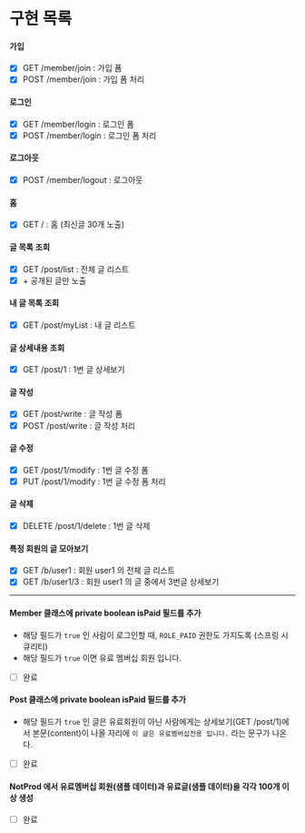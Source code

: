 # 구현 목록
#### 가입
- [x] GET /member/join : 가입 폼
- [x] POST /member/join : 가입 폼 처리

#### 로그인
- [x] GET /member/login : 로그인 폼
- [x] POST /member/login : 로그인 폼 처리

#### 로그아웃
- [x] POST /member/logout : 로그아웃

#### 홈
- [x] GET / : 홈
  (최신글 30개 노출)

#### 글 목록 조회
- [x] GET /post/list : 전체 글 리스트
- [x] \+ 공개된 글만 노출

#### 내 글 목록 조회
- [x] GET /post/myList : 내 글 리스트

#### 글 상세내용 조회
- [x] GET /post/1 : 1번 글 상세보기

#### 글 작성
- [x] GET /post/write : 글 작성 폼
- [x] POST /post/write : 글 작성 처리

#### 글 수정
- [x] GET /post/1/modify : 1번 글 수정 폼
- [x] PUT /post/1/modify : 1번 글 수정 폼 처리

#### 글 삭제
- [x] DELETE /post/1/delete : 1번 글 삭제

#### 특정 회원의 글 모아보기
- [x] GET /b/user1 : 회원 user1 의 전체 글 리스트
- [x] GET /b/user1/3 : 회원 user1 의 글 중에서 3번글 상세보기

---

#### Member 클래스에 private boolean isPaid 필드를 추가
- 해당 필드가 `true` 인 사람이 로그인할 때, `ROLE_PAID` 권한도 가지도록 (스프링 시큐리티)
- 해당 필드가 `true` 이면 유료 멤버십 회원 입니다.
- [ ] 완료

#### Post 클래스에 private boolean isPaid 필드를 추가
- 해당 필드가 `true` 인 글은 유료회원이 아닌 사람에게는 상세보기(GET /post/1)에서 본문(content)이 나올 자리에 `이 글은 유료멤버십전용 입니다.` 라는 문구가 나온다.
- [ ] 완료

#### NotProd 에서 유료멤버십 회원(샘플 데이터)과 유료글(샘플 데이터)을 각각 100개 이상 생성
- [ ] 완료